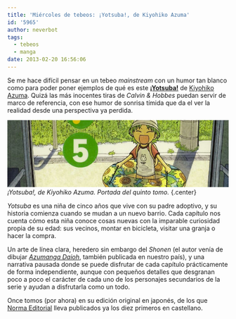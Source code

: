 ```yaml
---
title: 'Miércoles de tebeos: ¡Yotsuba!, de Kiyohiko Azuma'
id: '5965'
author: neverbot
tags:
  - tebeos
  - manga
date: 2013-02-20 16:56:06
---
```


Se me hace difícil pensar en un tebeo _mainstream_ con un humor tan blanco como para poder poner ejemplos de qué es este [**¡Yotsuba!**](http://en.wikipedia.org/wiki/Yotsuba%26!) de [Kiyohiko Azuma](http://en.wikipedia.org/wiki/Kiyohiko_Azuma). Quizá las más inocentes tiras de _Calvin & Hobbes_ puedan servir de marco de referencia, con ese humor de sonrisa tímida que da el ver la realidad desde una perspectiva ya perdida.

![Yotsuba](./miercoles-de-tebeos-yotsuba-de-kiyohiko-azuma/yotsuba.jpg)_¡Yotsuba!, de Kiyohiko Azuma. Portada del quinto tomo._ {.center}

_Yotsuba_ es una niña de cinco años que vive con su padre adoptivo, y su historia comienza cuando se mudan a un nuevo barrio. Cada capítulo nos cuenta cómo esta niña conoce cosas nuevas con la imparable curiosidad propia de su edad: sus vecinos, montar en bicicleta, visitar una granja o hacer la compra.

Un arte de línea clara, heredero sin embargo del _Shonen_ (el autor venía de dibujar [_Azumanga Daioh_](http://en.wikipedia.org/wiki/Azumanga_Daioh), también publicada en nuestro país), y una narrativa pausada donde se puede disfrutar de cada capítulo prácticamente de forma independiente, aunque con pequeños detalles que desgranan poco a poco el carácter de cada uno de los personajes secundarios de la serie y ayudan a disfrutarla como un todo.

Once tomos (por ahora) en su edición original en japonés, de los que [Norma Editorial](http://www.normaeditorial.com/catalogo.asp?S/563/0/0/yotsuba) lleva publicados ya los diez primeros en castellano.
